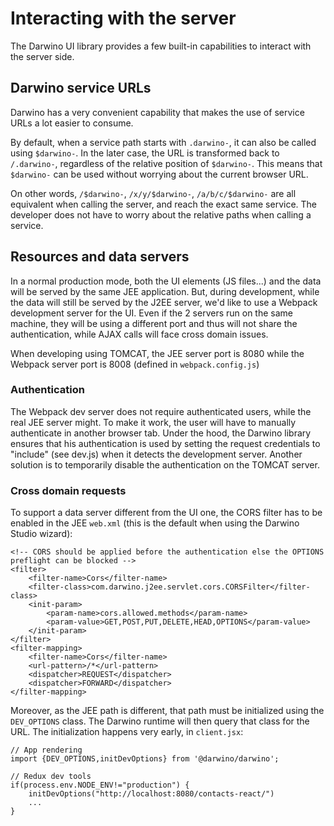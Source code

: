 # Interacting with the server
The Darwino UI library provides a few built-in capabilities to interact with the server side.

## Darwino service URLs
Darwino has a very convenient capability that makes the use of service URLs a lot easier to consume.

By default, when a service path starts with `.darwino-`, it can also be called using `$darwino-`. In the later case, the URL is transformed back to `/.darwino-`, regardless of the relative position of `$darwino-`. This means that `$darwino-` can be used without worrying about the current browser URL.

On other words, `/$darwino-`, `/x/y/$darwino-`, `/a/b/c/$darwino-` are all equivalent when calling the server, and reach the exact same service. The developer does not have to worry about the relative paths when calling a service.

## Resources and data servers
In a normal production mode, both the UI elements (JS files...) and the data will be served by the same JEE application. But, during development, while the data will still be served by the J2EE server, we'd like to use a Webpack development server for the UI. Even if the 2 servers run on the same machine, they will be using a different port and thus will not share the authentication, while AJAX calls will face cross domain issues.

When developing using TOMCAT, the JEE server port is 8080 while the Webpack server port is 8008 (defined in `webpack.config.js`)

### Authentication
The Webpack dev server does not require authenticated users, while the real JEE server might. To make it work, the user will have to manually authenticate in another browser tab. Under the hood, the Darwino library ensures that his authentication is used by setting the request credentials to "include" (see dev.js) when it detects the development server.
Another solution is to temporarily disable the authentication on the TOMCAT server.

### Cross domain requests
To support a data server different from the UI one, the CORS filter has to be enabled in the JEE `web.xml` (this is the default when using the Darwino Studio wizard):

    <!-- CORS should be applied before the authentication else the OPTIONS preflight can be blocked -->
    <filter>
    	<filter-name>Cors</filter-name>
    	<filter-class>com.darwino.j2ee.servlet.cors.CORSFilter</filter-class>
        <init-param>
      		<param-name>cors.allowed.methods</param-name>
      		<param-value>GET,POST,PUT,DELETE,HEAD,OPTIONS</param-value>
    	</init-param>    
	</filter>
	<filter-mapping>
    	<filter-name>Cors</filter-name>
    	<url-pattern>/*</url-pattern>
    	<dispatcher>REQUEST</dispatcher>
    	<dispatcher>FORWARD</dispatcher>
    </filter-mapping>

Moreover, as the JEE path is different, that path must be initialized using the `DEV_OPTIONS` class. The Darwino runtime will then query that class for the URL. The initialization happens very early, in `client.jsx`:

    // App rendering
    import {DEV_OPTIONS,initDevOptions} from '@darwino/darwino';

    // Redux dev tools
    if(process.env.NODE_ENV!="production") {
        initDevOptions("http://localhost:8080/contacts-react/")
        ...
    }
